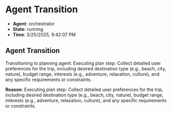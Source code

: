 # Agent Transition

- **Agent**: orchestrator
- **State**: running
- **Time**: 3/25/2025, 9:42:07 PM

## Agent Transition

Transitioning to planning agent: Executing plan step: Collect detailed user preferences for the trip, including desired destination type (e.g., beach, city, nature), budget range, interests (e.g., adventure, relaxation, culture), and any specific requirements or constraints.

**Reason**: Executing plan step: Collect detailed user preferences for the trip, including desired destination type (e.g., beach, city, nature), budget range, interests (e.g., adventure, relaxation, culture), and any specific requirements or constraints.

